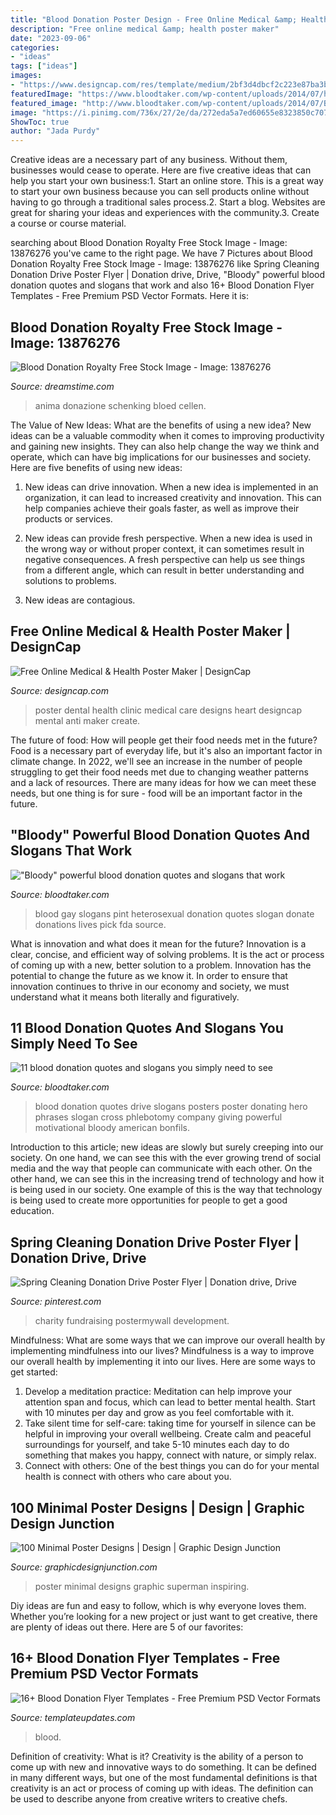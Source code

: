```yaml
---
title: "Blood Donation Poster Design - Free Online Medical &amp; Health Poster Maker"
description: "Free online medical &amp; health poster maker"
date: "2023-09-06"
categories:
- "ideas"
tags: ["ideas"]
images:
- "https://www.designcap.com/res/template/medium/2bf3d4dbcf2c223e87ba3bc30da8c4b9/page0.jpg?v=1602654190"
featuredImage: "https://www.bloodtaker.com/wp-content/uploads/2014/07/heterosexual.jpg"
featured_image: "http://www.bloodtaker.com/wp-content/uploads/2014/07/Blood-Drive-Hero.jpg"
image: "https://i.pinimg.com/736x/27/2e/da/272eda5a7ed60655e8323850c707ac47.jpg"
ShowToc: true
author: "Jada Purdy"
---
```



Creative ideas are a necessary part of any business. Without them, businesses would cease to operate. Here are five creative ideas that can help you start your own business:1. Start an online store. This is a great way to start your own business because you can sell products online without having to go through a traditional sales process.2. Start a blog. Websites are great for sharing your ideas and experiences with the community.3. Create a course or course material.

	

		
searching about Blood Donation Royalty Free Stock Image - Image: 13876276 you've came to the right page. We have 7 Pictures about Blood Donation Royalty Free Stock Image - Image: 13876276 like Spring Cleaning Donation Drive Poster Flyer | Donation drive, Drive, &quot;Bloody&quot; powerful blood donation quotes and slogans that work and also 16+ Blood Donation Flyer Templates - Free Premium PSD Vector Formats. Here it is:
		
    
## Blood Donation Royalty Free Stock Image - Image: 13876276

<img loading=lazy src="https://thumbs.dreamstime.com/z/blood-donation-13876276.jpg" onerror="this.onerror=null;this.src='https://tse2.mm.bing.net/th?id=OIP.OoS5ASGQAH2oYogjUdRswAHaJ9&amp;pid=15.1';" alt="Blood Donation Royalty Free Stock Image - Image: 13876276">

_Source: dreamstime.com_

>anima donazione schenking bloed cellen. 

	

The Value of New Ideas: What are the benefits of using a new idea?
New ideas can be a valuable commodity when it comes to improving productivity and gaining new insights. They can also help change the way we think and operate, which can have big implications for our businesses and society. Here are five benefits of using new ideas:
1. New ideas can drive innovation. When a new idea is implemented in an organization, it can lead to increased creativity and innovation. This can help companies achieve their goals faster, as well as improve their products or services.

2. New ideas can provide fresh perspective. When a new idea is used in the wrong way or without proper context, it can sometimes result in negative consequences. A fresh perspective can help us see things from a different angle, which can result in better understanding and solutions to problems.

3. New ideas are contagious.

    
## Free Online Medical &amp; Health Poster Maker | DesignCap

<img loading=lazy src="https://www.designcap.com/res/template/medium/2bf3d4dbcf2c223e87ba3bc30da8c4b9/page0.jpg?v=1602654190" onerror="this.onerror=null;this.src='https://tse2.mm.bing.net/th?id=OIP.lEgW3pSuMbWufK1c-xKmhQAAAA&amp;pid=15.1';" alt="Free Online Medical &amp; Health Poster Maker | DesignCap">

_Source: designcap.com_

>poster dental health clinic medical care designs heart designcap mental anti maker create. 

	

The future of food: How will people get their food needs met in the future?
Food is a necessary part of everyday life, but it's also an important factor in climate change. In 2022, we'll see an increase in the number of people struggling to get their food needs met due to changing weather patterns and a lack of resources. There are many ideas for how we can meet these needs, but one thing is for sure - food will be an important factor in the future.

    
## &quot;Bloody&quot; Powerful Blood Donation Quotes And Slogans That Work

<img loading=lazy src="https://www.bloodtaker.com/wp-content/uploads/2014/07/heterosexual.jpg" onerror="this.onerror=null;this.src='https://tse2.mm.bing.net/th?id=OIP._O2Fjsj6n0s2IG0VBUGhqwHaNI&amp;pid=15.1';" alt="&quot;Bloody&quot; powerful blood donation quotes and slogans that work">

_Source: bloodtaker.com_

>blood gay slogans pint heterosexual donation quotes slogan donate donations lives pick fda source. 

	

What is innovation and what does it mean for the future?
Innovation is a clear, concise, and efficient way of solving problems. It is the act or process of coming up with a new, better solution to a problem. Innovation has the potential to change the future as we know it. In order to ensure that innovation continues to thrive in our economy and society, we must understand what it means both literally and figuratively.

    
## 11 Blood Donation Quotes And Slogans You Simply Need To See

<img loading=lazy src="http://www.bloodtaker.com/wp-content/uploads/2014/07/Blood-Drive-Hero.jpg" onerror="this.onerror=null;this.src='https://tse2.mm.bing.net/th?id=OIP.L9Nutq4o6PAM5m8ZFHUKHwHaJ-&amp;pid=15.1';" alt="11 blood donation quotes and slogans you simply need to see">

_Source: bloodtaker.com_

>blood donation quotes drive slogans posters poster donating hero phrases slogan cross phlebotomy company giving powerful motivational bloody american bonfils. 

	

Introduction to this article; new ideas are slowly but surely creeping into our society. On one hand, we can see this with the ever growing trend of social media and the way that people can communicate with each other. On the other hand, we can see this in the increasing trend of technology and how it is being used in our society. One example of this is the way that technology is being used to create more opportunities for people to get a good education.

    
## Spring Cleaning Donation Drive Poster Flyer | Donation Drive, Drive

<img loading=lazy src="https://i.pinimg.com/736x/27/2e/da/272eda5a7ed60655e8323850c707ac47.jpg" onerror="this.onerror=null;this.src='https://tse3.mm.bing.net/th?id=OIP.fHyeM4FGAYE07L-94aHyngHaJl&amp;pid=15.1';" alt="Spring Cleaning Donation Drive Poster Flyer | Donation drive, Drive">

_Source: pinterest.com_

>charity fundraising postermywall development. 

	

Mindfulness: What are some ways that we can improve our overall health by implementing mindfulness into our lives?
Mindfulness is a way to improve our overall health by implementing it into our lives. Here are some ways to get started: 
1. Develop a meditation practice: Meditation can help improve your attention span and focus, which can lead to better mental health. Start with 10 minutes per day and grow as you feel comfortable with it. 
2. Take silent time for self-care: taking time for yourself in silence can be helpful in improving your overall wellbeing. Create calm and peaceful surroundings for yourself, and take 5-10 minutes each day to do something that makes you happy, connect with nature, or simply relax. 
3. Connect with others: One of the best things you can do for your mental health is connect with others who care about you.

    
## 100 Minimal Poster Designs | Design | Graphic Design Junction

<img loading=lazy src="http://graphicdesignjunction.com/wp-content/uploads/2012/09/minimal+poster+designs+3.jpg" onerror="this.onerror=null;this.src='https://tse1.mm.bing.net/th?id=OIP.IpjHxQGcOAj5PC50YmQ8OAHaKe&amp;pid=15.1';" alt="100 Minimal Poster Designs | Design | Graphic Design Junction">

_Source: graphicdesignjunction.com_

>poster minimal designs graphic superman inspiring. 

	

Diy ideas are fun and easy to follow, which is why everyone loves them. Whether you’re looking for a new project or just want to get creative, there are plenty of ideas out there. Here are 5 of our favorites: 

    
## 16+ Blood Donation Flyer Templates - Free Premium PSD Vector Formats

<img loading=lazy src="https://www.templateupdates.com/wp-content/uploads/2018/10/Free-Vector-World-Blood-Donation-Background.jpg" onerror="this.onerror=null;this.src='https://tse4.mm.bing.net/th?id=OIP.iRq0tfRJ60aRXXCBYHaFSQHaHa&amp;pid=15.1';" alt="16+ Blood Donation Flyer Templates - Free Premium PSD Vector Formats">

_Source: templateupdates.com_

>blood. 

	

Definition of creativity: What is it?
Creativity is the ability of a person to come up with new and innovative ways to do something. It can be defined in many different ways, but one of the most fundamental definitions is that creativity is an act or process of coming up with ideas. The definition can be used to describe anyone from creative writers to creative chefs.

